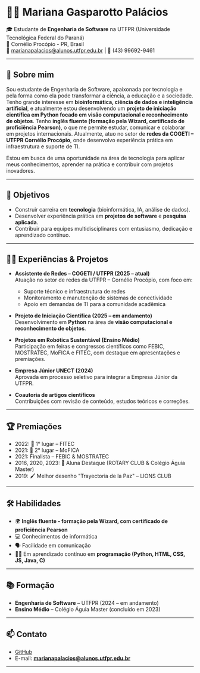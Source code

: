 # 👩‍💻 Mariana Gasparotto Palácios

🎓 Estudante de **Engenharia de Software** na UTFPR (Universidade Tecnológica Federal do Paraná)  
📍 Cornélio Procópio - PR, Brasil  
📧 marianapalacios@alunos.utfpr.edu.br | 📱 (43) 99692-9461  

---

## 🚀 Sobre mim
Sou estudante de Engenharia de Software, apaixonada por tecnologia e pela forma como ela pode transformar a ciência, a educação e a sociedade. Tenho grande interesse em **bioinformática, ciência de dados e inteligência artificial**, e atualmente estou desenvolvendo um **projeto de iniciação científica em Python focado em visão computacional e reconhecimento de objetos**. Tenho **inglês fluente (formação pela Wizard, certificado de proficiência Pearson)**, o que me permite estudar, comunicar e colaborar em projetos internacionais. Atualmente, atuo no setor de **redes da COGETI – UTFPR Cornélio Procópio**, onde desenvolvo experiência prática em infraestrutura e suporte de TI.

Estou em busca de uma oportunidade na área de tecnologia para aplicar meus conhecimentos, aprender na prática e contribuir com projetos inovadores.

---

## 🎯 Objetivos
- Construir carreira em **tecnologia** (bioinformática, IA, análise de dados).  
- Desenvolver experiência prática em **projetos de software** e **pesquisa aplicada**.  
- Contribuir para equipes multidisciplinares com entusiasmo, dedicação e aprendizado contínuo.  

---

## 🧑‍🔬 Experiências & Projetos
- **Assistente de Redes – COGETI / UTFPR (2025 – atual)**  
  Atuação no setor de redes da UTFPR – Cornélio Procópio, com foco em:  
  - Suporte técnico e infraestrutura de redes  
  - Monitoramento e manutenção de sistemas de conectividade  
  - Apoio em demandas de TI para a comunidade acadêmica

- **Projeto de Iniciação Científica (2025 – em andamento)**  
  Desenvolvimento em **Python** na área de **visão computacional e reconhecimento de objetos**.  

- **Projetos em Robótica Sustentável (Ensino Médio)**  
  Participação em feiras e congressos científicos como FEBIC, MOSTRATEC, MoFICA e FITEC, com destaque em apresentações e premiações.  

- **Empresa Júnior UNECT (2024)**  
  Aprovada em processo seletivo para integrar a Empresa Júnior da UTFPR.  

- **Coautoria de artigos científicos**  
  Contribuições com revisão de conteúdo, estudos teóricos e correções.  

---

## 🏆 Premiações
- 2022: 🥇 1° lugar – FITEC  
- 2021: 🥈 2° lugar – MoFICA  
- 2021: Finalista – FEBIC & MOSTRATEC  
- 2016, 2020, 2023: 🏅 Aluna Destaque (ROTARY CLUB & Colégio Águia Master)  
- 2019: 🖌️ Melhor desenho "Trayectoria de la Paz" – LIONS CLUB  

---

## 🛠️ Habilidades
- 🌍 **Inglês fluente - formação pela Wizard, com certificado de proficiência Pearson**  
- 💻 Conhecimentos de informática  
- 🗣️ Facilidade em comunicação  
- 👩‍💻 Em aprendizado contínuo em **programação (Python, HTML, CSS, JS, Java, C)**  

---

## 📚 Formação
- **Engenharia de Software** – UTFPR (2024 – em andamento)  
- **Ensino Médio** – Colégio Águia Master (concluído em 2023)  

---

## 📫 Contato
- [GitHub](https://github.com/marianagpalacios)
- E-mail: **marianapalacios@alunos.utfpr.edu.br**  

---
